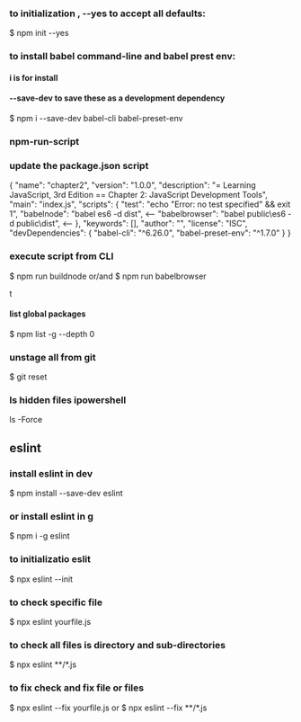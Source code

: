 
### to initialization , --yes to accept all defaults:
$ npm init --yes

### to install babel command-line and babel prest env:
#### i is for install 
#### --save-dev to save these as a development dependency
$ npm i --save-dev babel-cli babel-preset-env
<!-- $ npm i --save-dev babel-cli -->
<!-- $ npm i --save-dev babel-preset-env -->

### npm-run-script 
### update the package.json script

{
  "name": "chapter2",
  "version": "1.0.0",
  "description": "= Learning JavaScript, 3rd Edition  == Chapter 2: JavaScript Development Tools",
  "main": "index.js",
  "scripts": {
    "test": "echo \"Error: no test specified\" && exit 1",
    "babelnode": "babel es6 -d dist",  <--
    "babelbrowser": "babel public\\es6 -d public\\dist", <--
  },
  "keywords": [],
  "author": "",
  "license": "ISC",
  "devDependencies": {
    "babel-cli": "^6.26.0",
    "babel-preset-env": "^1.7.0"
  }
}

### execute script from CLI
$ npm run buildnode
or/and
$ npm run babelbrowser

t
#### list global packages
$ npm list -g --depth 0

### unstage all from git
$ git reset

### ls hidden files ipowershell
ls -Force




## eslint

### install eslint in dev
$ npm install --save-dev eslint

### or install eslint in g
$ npm i -g eslint

### to initializatio eslit
$ npx eslint --init

### to check specific file
$ npx eslint yourfile.js

### to check all files is directory and sub-directories
$ npx eslint  **/*.js 

### to fix check and fix file or files
$ npx eslint --fix yourfile.js     or     $ npx eslint --fix **/*.js 